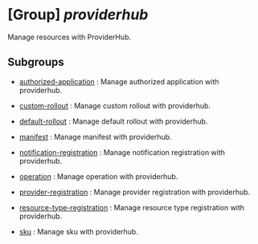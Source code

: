 # [Group] _providerhub_

Manage resources with ProviderHub.

## Subgroups

- [authorized-application](/Commands/providerhub/authorized-application/readme.md)
: Manage authorized application with providerhub.

- [custom-rollout](/Commands/providerhub/custom-rollout/readme.md)
: Manage custom rollout with providerhub.

- [default-rollout](/Commands/providerhub/default-rollout/readme.md)
: Manage default rollout with providerhub.

- [manifest](/Commands/providerhub/manifest/readme.md)
: Manage manifest with providerhub.

- [notification-registration](/Commands/providerhub/notification-registration/readme.md)
: Manage notification registration with providerhub.

- [operation](/Commands/providerhub/operation/readme.md)
: Manage operation with providerhub.

- [provider-registration](/Commands/providerhub/provider-registration/readme.md)
: Manage provider registration with providerhub.

- [resource-type-registration](/Commands/providerhub/resource-type-registration/readme.md)
: Manage resource type registration with providerhub.

- [sku](/Commands/providerhub/sku/readme.md)
: Manage sku with providerhub.
